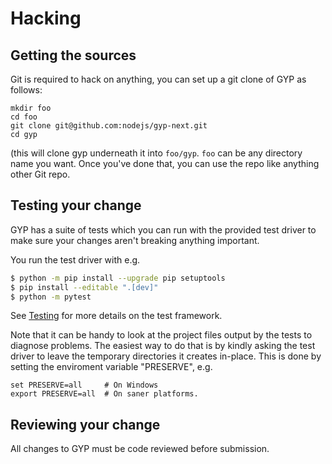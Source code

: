 # Hacking

## Getting the sources

Git is required to hack on anything, you can set up a git clone of GYP
as follows:

```
mkdir foo
cd foo
git clone git@github.com:nodejs/gyp-next.git
cd gyp
```

(this will clone gyp underneath it into `foo/gyp`.
`foo` can be any directory name you want. Once you've done that,
you can use the repo like anything other Git repo.

## Testing your change

GYP has a suite of tests which you can run with the provided test driver
to make sure your changes aren't breaking anything important.

You run the test driver with e.g.

``` sh
$ python -m pip install --upgrade pip setuptools
$ pip install --editable ".[dev]"
$ python -m pytest
```

See [Testing](Testing.md) for more details on the test framework.

Note that it can be handy to look at the project files output by the tests
to diagnose problems. The easiest way to do that is by kindly asking the
test driver to leave the temporary directories it creates in-place.
This is done by setting the enviroment variable "PRESERVE", e.g.

```
set PRESERVE=all     # On Windows
export PRESERVE=all  # On saner platforms.
```

## Reviewing your change

All changes to GYP must be code reviewed before submission.
